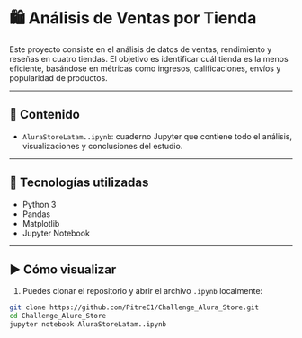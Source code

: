 # 🛍️ Análisis de Ventas por Tienda

Este proyecto consiste en el análisis de datos de ventas, rendimiento y reseñas en cuatro tiendas. El objetivo es identificar cuál tienda es la menos eficiente, basándose en métricas como ingresos, calificaciones, envíos y popularidad de productos.

---

## 📁 Contenido

- `AluraStoreLatam..ipynb`: cuaderno Jupyter que contiene todo el análisis, visualizaciones y conclusiones del estudio.

---

## 🧪 Tecnologías utilizadas

- Python 3
- Pandas
- Matplotlib
- Jupyter Notebook

---

## ▶️ Cómo visualizar

1. Puedes clonar el repositorio y abrir el archivo `.ipynb` localmente:

```bash
git clone https://github.com/PitreC1/Challenge_Alura_Store.git
cd Challenge_Alure_Store
jupyter notebook AluraStoreLatam..ipynb
